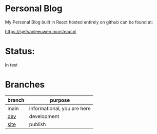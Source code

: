 # Personal Blog

My Personal Blog built in React hosted entirely on github can be found at:

https://sjefvanleeuwen.morstead.nl

# Status:

In test

# Branches

| branch | purpose                     |
|--------|-----------------------------|
| main   | informational, you are here |
| [dev](https://github.com/sjefvanleeuwen/blog/tree/dev) | development                 |
|  [site](https://github.com/sjefvanleeuwen/blog/tree/site)   | publish                     |